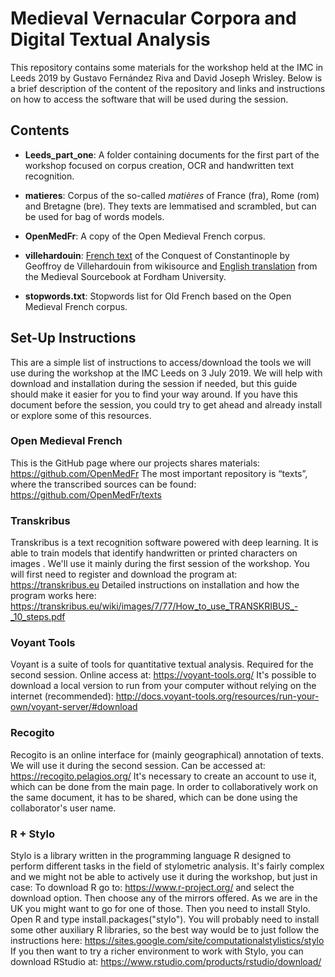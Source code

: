 # Medieval Vernacular Corpora and Digital Textual Analysis

This repository contains some materials for the workshop held at the IMC in Leeds 2019 by Gustavo Fernández Riva and David Joseph Wrisley. Below is a brief description of the content of the repository and links and instructions on how to access the software that will be used during the session.

## Contents

- **Leeds_part_one**: A folder containing documents for the first part of the workshop focused on corpus creation, OCR and handwritten text recognition. 

- **matieres**: Corpus of the so-called *matières* of France (fra), Rome (rom) and Bretagne (bre). They texts are lemmatised and scrambled, but can be used for bag of words models.

- **OpenMedFr**: A copy of the Open Medieval French corpus.

- **villehardouin**: [French text](https://fr.wikisource.org/wiki/M%C3%A9moires_de_Geoffroi_de_Villehardouin) of the Conquest of Constantinople by Geoffroy de Villehardouin from wikisource and [English translation](https://sourcebooks.fordham.edu/basis/villehardouin.asp) from the Medieval Sourcebook at Fordham University.

- **stopwords.txt**: Stopwords list for Old French based on the Open Medieval French corpus.


## Set-Up Instructions

This are a simple list of instructions to access/download the tools we will use during the workshop at the IMC Leeds on 3 July 2019. We will help with download and installation during the session if needed, but this guide should make it easier for you to find your way around. If you have this document before the session, you could try to get ahead and already install or explore some of this resources.

### Open Medieval French
This is the GitHub page where our projects shares materials: https://github.com/OpenMedFr
The most important repository is “texts”, where the transcribed sources can be found:
https://github.com/OpenMedFr/texts

### Transkribus
Transkribus is a text recognition software powered with deep learning. It is able to train models that identify handwritten or printed characters on images . We'll use it mainly during the first session of the workshop. You will first need to register and download the program at: https://transkribus.eu 
Detailed instructions on installation and how the program works here:
https://transkribus.eu/wiki/images/7/77/How_to_use_TRANSKRIBUS_-_10_steps.pdf

### Voyant Tools
Voyant is a suite of tools for quantitative textual analysis. Required for the second session. Online access at: https://voyant-tools.org/
It's possible to download a local version to run from your computer without relying on the internet (recommended): http://docs.voyant-tools.org/resources/run-your-own/voyant-server/#download

### Recogito
Recogito is an online interface for (mainly geographical) annotation of texts. We will use it during the second session. Can be accessed at: https://recogito.pelagios.org/
It's necessary to create an account to use it, which can be done from the main page. In order to collaboratively work on the same document, it has to be shared, which can be done using the collaborator's user name.

### R + Stylo
Stylo is a library written in the programming language R designed to perform different tasks in the field of stylometric analysis. It's fairly complex and we might not be able to actively use it during the workshop, but just in case:
To download R go to: https://www.r-project.org/ and select the download option. Then choose any of the mirrors offered. As we are in the UK you might want to go for one of those. 
Then you need to install Stylo. Open R and type install.packages("stylo"). You will probably need to install some other auxiliary R libraries, so the best way would be to just follow the instructions here: https://sites.google.com/site/computationalstylistics/stylo
If you then want to try a richer environment to work with Stylo, you can download RStudio at: https://www.rstudio.com/products/rstudio/download/